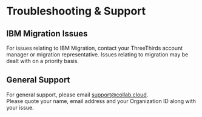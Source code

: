 # Troubleshooting & Support

## IBM Migration Issues

For issues relating to IBM Migration, contact your ThreeThirds account manager or migration representative. Issues relating to migration may be dealt with on a priority basis.

## General Support

For general support, please email [support@collab.cloud](mailto:support@collab.cloud).  
Please quote your name, email address and your Organization ID along with your issue.
